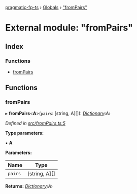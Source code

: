 [pragmatic-fp-ts](../README.md) › [Globals](../globals.md) › ["fromPairs"](_frompairs_.md)

# External module: "fromPairs"

## Index

### Functions

* [fromPairs](_frompairs_.md#frompairs)

## Functions

###  fromPairs

▸ **fromPairs**<**A**>(`pairs`: [string, A][]): *[Dictionary](_types_.md#dictionary)‹A›*

*Defined in [src/fromPairs.ts:5](https://github.com/hermann-p/pragmatic-fp-ts/blob/44257be/src/fromPairs.ts#L5)*

**Type parameters:**

▪ **A**

**Parameters:**

Name | Type |
------ | ------ |
`pairs` | [string, A][] |

**Returns:** *[Dictionary](_types_.md#dictionary)‹A›*
